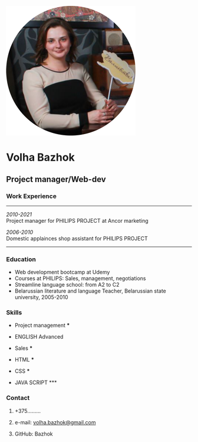 ![my-foto](./assets/img/my-photo.png)

# **Volha Bazhok**

## Project manager/Web-dev

### Work Experience

---

_2010-2021_  
Project manager for PHILIPS PROJECT at Ancor marketing

_2006-2010_  
Domestic applainces shop assistant for PHILIPS PROJECT

---

### **Education**

- Web development bootcamp at Udemy
- Courses at PHILIPS: Sales, management, negotiations
- Streamline language school: from A2 to C2
- Belarussian literature and language Teacher, Belarussian state university, 2005-2010

### **Skills**

- Project management ****\*****

- ENGLISH Advanced

- Sales ****\*****

- HTML **\***

- CSS **\***

- JAVA SCRIPT \*\*\*

### **Contact**

1. +375.........

1. e-mail: <volha.bazhok@gmail.com>

1. GitHub: Bazhok
